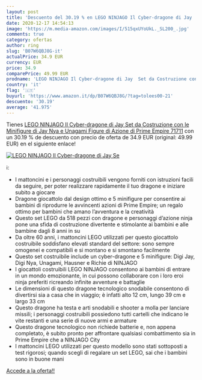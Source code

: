 ```yaml
---
layout: post
title: 'Descuento del 30.19 % en LEGO NINJAGO Il Cyber-dragone di Jay  Se'
date: 2020-12-17 14:54:13
image: 'https://m.media-amazon.com/images/I/515qxUYoUkL._SL200_.jpg'
comments: true
category: ofertas
author: ring
slug: 'B07W6QBJ8G-it'
actualPrice: 34.9 EUR
currency: EUR
price: 34.9
comparePrice: 49.99 EUR
prodname: 'LEGO NINJAGO Il Cyber-dragone di Jay  Set da Costruzione con le Minifigure di Jay  Nya e Unagami  Figure di Azione di Prime Empire  71711'
country: 'it'
flag: '🇮🇹'
buyurl: 'https://www.amazon.it/dp/B07W6QBJ8G/?tag=tolees00-21'
descuento: '30.19'
average: '41.975'
---
```


Tienes [LEGO NINJAGO Il Cyber-dragone di Jay  Set da Costruzione con le Minifigure di Jay  Nya e Unagami  Figure di Azione di Prime Empire  71711](https://www.amazon.it/dp/B07W6QBJ8G/?tag=tolees00-21) con un 30.19 % de descuento con precio de oferta de 34.9 EUR (original: 49.99 EUR) en el siguiente enlace!

[![LEGO NINJAGO Il Cyber-dragone di Jay  Se](https://m.media-amazon.com/images/I/515qxUYoUkL._SL200_.jpg)](https://www.amazon.it/dp/B07W6QBJ8G/?tag=tolees00-21)

ℹ️:

- I mattoncini e i personaggi costruibili vengono forniti con istruzioni facili da seguire, per poter realizzare rapidamente il tuo dragone e iniziare subito a giocare
- Dragone giocattolo dal design ottimo e 5 minifigure per consentire ai bambini di riprodurre le avvincenti azioni di Prime Empire; un regalo ottimo per bambini che amano l’avventura e la creatività
- Questo set LEGO da 518 pezzi con dragone e personaggi d’azione ninja pone una sfida di costruzione divertente e stimolante ai bambini e alle bambine dagli 8 anni in su
- Da oltre 60 anni, i mattoncini LEGO utilizzati per questo giocattolo costruibile soddisfano elevati standard del settore: sono sempre omogenei e compatibili e si montano e si smontano facilmente
- Questo set costruibile include un cyber-dragone e 5 minifigure: Digi Jay, Digi Nya, Unagami, Hausner e Richie di NINJAGO
- I giocattoli costruibili LEGO NINJAGO consentono ai bambini di entrare in un mondo emozionante, in cui possono collaborare con i loro eroi ninja preferiti ricreando infinite avventure e battaglie
- Le dimensioni di questo dragone tecnologico snodabile consentono di divertirsi sia a casa che in viaggio; è infatti alto 12 cm, lungo 39 cm e largo 33 cm
- Questo dragone ha testa e arti snodabili e shooter a molla per lanciare missili; i personaggi costruibili possiedono tutti cartelli che indicano le vite restanti e una serie di nuove armi e armature
- Questo dragone tecnologico non richiede batterie e, non appena completato, è subito pronto per affrontare qualsiasi combattimento sia in Prime Empire che a NINJAGO City
- I mattoncini LEGO utilizzati per questo modello sono stati sottoposti a test rigorosi; quando scegli di regalare un set LEGO, sai che i bambini sono in buone mani

[Accede a la oferta!!](https://www.amazon.it/dp/B07W6QBJ8G/?tag=tolees00-21)
